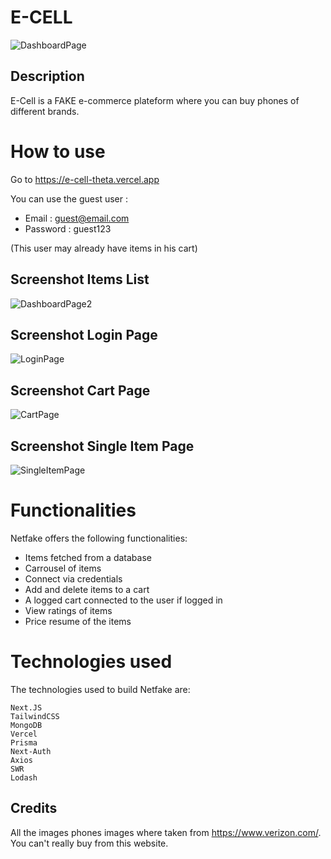 # E-CELL

![DashboardPage](https://user-images.githubusercontent.com/62303354/234433818-37b36c27-16f7-4a91-ac7a-da038ecb1227.png)


## Description

E-Cell is a FAKE e-commerce plateform where you can buy phones of different brands. 

# How to use

Go to https://e-cell-theta.vercel.app

You can use the guest user :

* Email : guest@email.com
* Password : guest123
 
(This user may already have items in his cart)

## Screenshot Items List

![DashboardPage2](https://user-images.githubusercontent.com/62303354/234433941-adb718e5-a7d1-4ecb-8ded-9e0c6485a73d.png)


## Screenshot Login Page

![LoginPage](https://user-images.githubusercontent.com/62303354/234433956-3664e11f-fe72-48e9-8325-666955d8befb.png)

## Screenshot Cart Page

![CartPage](https://user-images.githubusercontent.com/62303354/234433987-25c0ecbe-1a1d-440a-97ef-a1dbcb249682.png)

## Screenshot Single Item Page

![SingleItemPage](https://user-images.githubusercontent.com/62303354/234434013-0db7a80c-90fd-46ab-bb01-e4f6bce54f93.png)



# Functionalities

Netfake offers the following functionalities:

 * Items fetched from a database
 * Carrousel of items
 * Connect via credentials
 * Add and delete items to a cart
 * A logged cart connected to the user if logged in
 * View ratings of items
 * Price resume of the items

# Technologies used

The technologies used to build Netfake are:

    Next.JS
    TailwindCSS
    MongoDB
    Vercel
    Prisma
    Next-Auth
    Axios
    SWR
    Lodash



## Credits

All the images phones images where taken from https://www.verizon.com/.
You can't really buy from this website.
